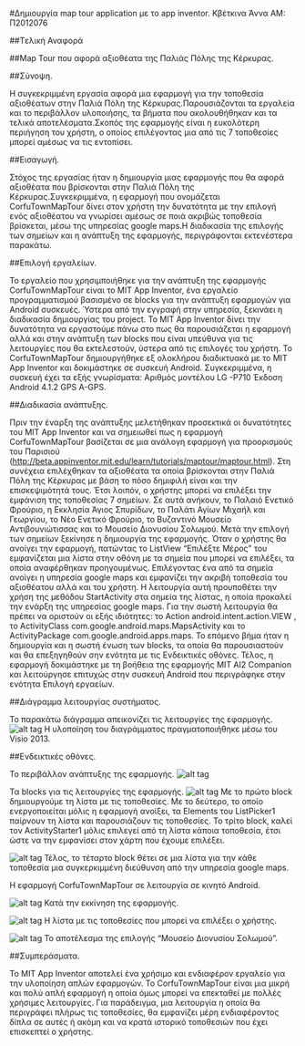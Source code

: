 #Δημιουργία map tour application με το app inventor.
Κβέτκινα Άννα
ΑΜ: Π2012076

##Tελική Αναφορά

##Map Tour που αφορά αξιοθέατα της Παλιάς Πόλης της Κέρκυρας.

##Σύνοψη.
    
Η συγκεκριμμένη εργασία αφορά μια εφαρμογή για την τοποθεσία αξιοθέατων στην Παλιά Πόλη της Κέρκυρας.Παρουσιάζονται τα εργαλεία και το περιβάλλον υλοποιήσης, τα βήματα που ακολουθήθηκαν και τα τελικά αποτελέσματα.Σκοπός της εφαρμογής είναι  η ευκολότερη περιήγηση του χρήστη, ο οποίος επιλέγοντας μια από τις 7 τοποθεσίες  μπορεί αμέσως να τις εντοπίσει.

##Εισαγωγή.

Στόχος της εργασίας ήταν η δημιουργία μιας εφαρμογής που θα αφορά αξιοθέατα που βρίσκονται στην Παλιά Πόλη της Κέρκυρας.Συγκεκριμμένα, η εφαρμογή που ονομάζεται CorfuTownMapTour δίνει στον χρήστη την δυνατότητα με την επιλογή ενός αξιοθέατου να γνωρίσει αμέσως σε ποιά ακριβώς τοποθεσία βρίσκεται, μέσω της υπηρεσίας google maps.Η διαδικασία της επιλογής των σημείων και η ανάπτυξη της εφαρμογής, περιγράφονται εκτενέστερα παρακάτω.

##Επιλογή εργαλείων.
     
Το εργαλείο που χρησιμποιήθηκε για την ανάπτυξη της εφαρμογής CorfuTownMapTour είναι το MIT App Inventor, ένα εργαλείο προγραμματισμού βασισμένο σε blocks για την ανάπτυξη εφαρμογών για Android συσκευές.
Ύστερα από την εγγραφή στην υπηρεσία, ξεκινάει η διαδικασία δημιουργίας του project. Το  MIT App Inventor δίνει την δυνατότητα να εργαστούμε πάνω στο πως θα παρουσιάζεται η εφαρμογή αλλά και στην ανάπτυξη των blocks που είναι υπεύθυνα για τις λειτουργίες που θα εκτελεστούν, ύστερα από τις επιλογές του χρήστη. Το  CorfuTownMapTour δημιουργήθηκε εξ ολοκλήρου διαδικτυακά με το  MIT App Inventor και δοκιμάστηκε σε συσκευή Android. Συγκεκριμμένα, η συσκευή έχει τα εξής γνωρίσματα: Αριθμός μοντέλου LG -P710  Έκδοση Android 4.1.2  GPS  A-GPS. 

##Διαδικασία ανάπτυξης.

Πριν την έναρξη της ανάπτυξης μελετήθηκαν προσεκτικά οι δυνατότητες του  MIT App Inventor και να σημειωθεί πως η εφαρμογή  CorfuTownMapTour βασίζεται σε μια ανάλογη εφαρμογή για προορισμούς του Παρισιού (http://beta.appinventor.mit.edu/learn/tutorials/maptour/maptour.html).  Στη συνέχεια επιλέχθηκαν τα αξιοθέατα τα οποία βρίσκονται στην Παλιά Πόλη της Κέρκυρας με βάση το πόσο δημιφιλή είναι και την επισκεψιμότητά τους. Έτσι λοιπόν, ο χρήστης μπορεί να επιλέξει την εμφάνιση της τοποθεσίας 7 σημείων. Σε αυτά ανήκουν, το Παλαιό Ενετικό Φρούριο, η Εκκλησία  Άγιος Σπυρίδων, το Παλάτι Αγίων Μιχαήλ και Γεωργίου, το Νέο Ενετικό Φρούριο, το Βυζαντινό Μουσείο Αντιβουνιώτισσας και το Μουσείο Διονυσίου Σολωμού. Μετά την επιλογή των σημείων ξεκίνησε η δημιουργία της εφαρμογής. Όταν ο χρήστης θα ανοίγει την εφαρμογή, πατώντας το ListView “Επιλέξτε Μέρος” του εμφανίζεται μια λίστα στην οθόνη με τα σημεία που μπορεί να επιλέξει, τα οποία αναφέρθηκαν προηγουμένως. Επιλέγοντας ένα από τα σημεία ανοίγει η υπηρεσία google maps και εμφανίζει την ακριβή τοποθεσία του αξιοθέατου αλλά και του χρήστη. Η λειτουργία αυτή προυποθέτει την χρήση της μεθόδου StartActivity στα σημεία της λίστας, η οποία προκαλεί την ενάρξη της υπηρεσίας google maps. Για την σωστή λειτουργία θα πρέπει να οριστούν οι εξής ιδιότητες: το Action android.intent.action.VIEW  ,  το ActivityClass  com.google.android.maps.MapsActivity  και το  ActivityPackage  com.google.android.apps.maps.
Το επόμενο βήμα ήταν η δημιουργία και η σωστή ένωση των blocks, τα οποία θα παρουσιαστούν και θα επεξηγηθούν σην ενότητα με τις Ενδεικτικές οθόνες. Τέλος, η εφαρμογή δοκιμάστηκε με τη βοήθεια της εφαρμογής MIT AI2 Companion και λειτούργησε επιτυχώς στην συσκευή  Android  που περιγράφηκε στην ενότητα Επιλογή εργαείων.

##Διάγραμμα λειτουργίας συστήματος.

Το παρακάτω διάγραμμα απεικονίζει τις λειτουργίες της εφαρμογής.
![alt tag](https://raw.githubusercontent.com/AnnaKv/screenshots/master/annas/diagramma.jpg)
Η υλοποίηση του διαγράμματος πραγματοποιήθηκε μέσω του Visio 2013.

##Ενδεικτικές οθόνες.

Το περιβάλλον ανάπτυξης της εφαρμογής.
![alt tag](https://raw.githubusercontent.com/AnnaKv/screenshots/master/annas/corfumap-interface.png)

Τα blocks για τις λειτουργίες της εφαρμογής.
![alt tag](https://raw.githubusercontent.com/AnnaKv/screenshots/master/annas/block1.png)
Με το πρώτο block δημιουργούμε τη λίστα με τις τοποθεσίες.  Με το δεύτερο, το οποίο ενεργοποιείται μόλις η εφαρμογή ανοίξει, τα  Elements του ListPicker1 παίρνουν τη λίστα  και παρουσιάζουν τις τοποθεσίες. Το τρίτο block, καλεί τον ActivityStarter1 μόλις επιλεγεί από τη λίστα κάποια τοποθεσία, έτσι ώστε να την εμφανίσει στον χάρτη που έχουμε επιλέξει.

![alt tag](https://raw.githubusercontent.com/AnnaKv/screenshots/master/annas/blocks2.png)
Τέλος, το τέταρτο block θέτει σε μια λίστα για την κάθε τοποθεσία μια συγκερκιμμένη διεύθυνση από την υπηρεσία google maps.

Η εφαρμογή  CorfuTownMapTour σε λειτουργία σε κινητό Android.

![alt tag](https://raw.githubusercontent.com/AnnaKv/screenshots/master/annas/arxikh%20o8onh.png)
Κατά την εκκίνηση της εφαρμογής.

![alt tag](https://raw.githubusercontent.com/AnnaKv/screenshots/master/annas/lista.png)
Η λίστα με τις τοποθεσίες που μπορεί να επιλέξει ο χρήστης.

![alt tag](https://raw.githubusercontent.com/AnnaKv/screenshots/master/annas/apotelesma.png)
Το αποτέλεσμα της επιλογής “Μουσείο Διονυσίου Σολωμού”.

##Συμπεράσματα.

Το MIT App Inventor αποτελεί ένα χρήσιμο και ενδιαφέρον εργαλείο για την υλοποίηση απλών εφαρμογών. Το  CorfuTownMapTour είναι μια μικρή και πολύ απλή εφαρμογή η οποία όμως μπορεί να επεκταθεί με πολλές χρήσιμες λειτουργίες. Για παράδειγμα, μια λειτουργία η οποία θα περιγράφει πλήρως τις τοποθεσίες, θα εμφανίζει μέρη ενδιαφέροντος δίπλα σε αυτές ή ακόμη και να κρατά ιστορικό τοποθεσιών που έχει επισκεπτεί ο χρήστης.
